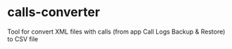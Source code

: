 # calls-converter
Tool for convert XML files with calls (from app Call Logs Backup &amp; Restore) to CSV file
